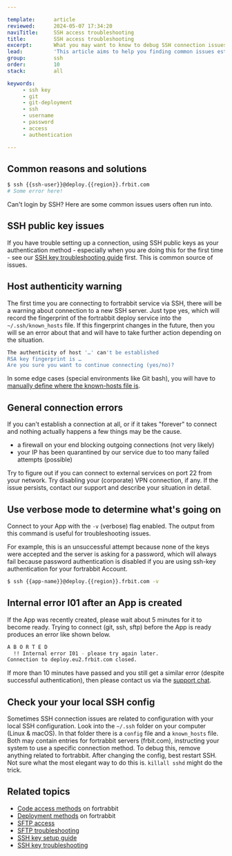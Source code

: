 ```yaml
---

template:      article
reviewed:      2024-05-07 17:34:20
naviTitle:     SSH access troubleshooting
title:         SSH access troubleshooting
excerpt:       What you may want to know to debug SSH connection issues
lead:          'This article aims to help you finding common issues establishing an SSH connection on fortrabbit.'
group:         ssh
order:         10
stack:         all

keywords:
     - ssh key
     - git
     - git-deployment
     - ssh
     - username
     - password
     - access
     - authentication

---
```



## Common reasons and solutions

```bash
$ ssh {{ssh-user}}@deploy.{{region}}.frbit.com
# Some error here!
```

Can't login by SSH? Here are some common issues users often run into.

## SSH public key issues

If you have trouble setting up a connection, using SSH public keys as your authentication method - especially when you are doing this for the first time - see our [SSH key troubleshooting guide](ssh-key-troubleshooting) first. This is common source of issues.

## Host authenticity warning

The first time you are connecting to fortrabbit service via SSH, there will be a warning about connection to a new SSH server. Just type yes, which will record the fingerprint of the fortrabbit deploy service into the `~/.ssh/known_hosts` file. If this fingerprint changes in the future, then you will se an error about that and will have to take further action depending on the situation.

```bash
The authenticity of host '…' can't be established
RSA key fingerprint is …
Are you sure you want to continue connecting (yes/no)?
```

In some edge cases (special environments like Git bash), you will have to [manually define where the known-hosts file is](http://stackoverflow.com/questions/9299651/git-says-warning-permanently-added-to-the-list-of-known-hosts).

## General connection errors

If you can't establish a connection at all, or if it takes "forever" to connect and nothing actually happens a few things may be the cause.

* a firewall on your end blocking outgoing connections (not very likely)
* your IP has been quarantined by our service due to too many failed attempts (possible)

Try to figure out if you can connect to external services on port 22 from your network. Try disabling your (corporate) VPN connection, if any. If the issue persists, contact our support and describe your situation in detail.

## Use verbose mode to determine what's going on

Connect to your App with the `-v` (verbose) flag enabled. The output from this command is useful for troubleshooting issues.

For example, this is an unsuccessful attempt because none of the keys were accepted and the server is asking for a password, which will always fail because password authentication is disabled if you are using ssh-key authentication for your fortrabbit Account.

```bash
$ ssh {{app-name}}@deploy.{{region}}.frbit.com -v
```

## Internal error I01 after an App is created

If the App was recently created, please wait about 5 minutes for it to become ready. Trying to connect (git, ssh, sftp) before the App is ready produces an error like shown below.

```bash
A B O R T E D
  !! Internal error I01 - please try again later.
Connection to deploy.eu2.frbit.com closed.
```

If more than 10 minutes have passed and you still get a similar error (despite successful authentication), then please contact us via the <a href="#asd" onclick="Intercom('showNewMessage', 'I see an !! Internal error I01 for my App ______.')">support chat</a>.

## Check your your local SSH config

Sometimes SSH connection issues are related to configuration with your local SSH configuration. Look into the `~/.ssh` folder on your computer (Linux & macOS). In that folder there is a `config` file and a `known_hosts` file. Both may contain entries for fortrabbit servers (frbit.com), instructing your system to use a specific connection method. To debug this, remove anything related to fortrabbit. After changing the config, best restart SSH. Not sure what the most elegant way to do this is. `killall sshd` might do the trick.

## Related topics

- [Code access methods](/access-methods) on fortrabbit
- [Deployment methods](/deployment-methods) on fortrabbit
- [SFTP access](/sftp-uni)
- [SFTP troubleshooting](/sftp-troubleshooting)
- [SSH key setup guide](ssh-keys)
- [SSH key troubleshooting](/ssh-key-troubleshooting)